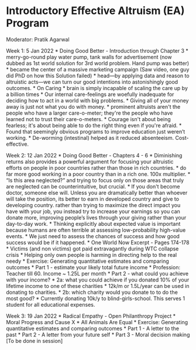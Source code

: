 # Introductory Effective Altruism (EA) Program

Moderator: Pratik Agarwal

Week 1: 5 Jan 2022
	* Doing Good Better - Introduction through Chapter 3
		*	merry-go-round play water pump, tank walls for advertisement (now dubbed as 1st world solution for 3rd world problem. Hand pump was better)
		* became the center of a massive marketing campaign (Saw video, one guy did PhD on how this Solution failed)
		* head—by applying data and reason to altruistic acts—we can turn our good intentions into astonishingly good outcomes.
	* On Caring
		* brain is simply incapable of scaling the care up by a billion times
		* Our internal care-feelings are woefully inadequate for deciding how to act in a world with big problems.
		* Giving all of your money away is just not what you do with money. 
		* prominent altruists aren't the people who have a larger care-o-meter; they're the people who have learned not to trust their care-o-meters.
		* Courage isn't about being fearless; it's about being able to do the right thing even if you're afraid.
		* Found that seemingly obvious programs to improve education just weren’t working. 
		* De-worming (intestinal) helped as it reduced absenteeism. Cost-effective.

Week 2: 12 Jan 2022
	* Doing Good Better - Chapters 4 - 6 
		*	Diminishing returns also provides a powerful argument for focusing your altruistic efforts on people in poor countries rather than those in rich countries.
		* do far more good working in a poor country than in a rich one. 100x multiplier.
		* “Is this area neglected?” and trying to focus only on those areas that truly are neglected can be counterintuitive, but crucial.
		* If you don't become doctor, someone else will. Unless you are dramatically better than whoever will take the position, its better to earn in developed country and give to developing country. rather than trying to
maximize the direct impact you have with your job, you instead try to increase your earnings so you can donate more, improving people’s lives through your giving rather than your day-to-day work.
		* Thinking explicitly about expected value is important because humans are often terrible at assessing low-probability high-value events.
		* We just need to assess the chances of success and how good success would be if it happened.
	* One World Now Excerpt - Pages 174-178
		* Victims (and non victims) got paid extravagantly during WTC collapse crisis
		* Helping only own people is harming in directing help to the real needy
	* Exercise: Generating quantitative estimates and comparing outcomes
		* Part 1 - estimate your likely total future income
				* Profession: Teacher  till 60. Income ~ 1.25L per month
		* Part 2 - what could you achieve with your income?
				* 2a: what you could achieve if you donated 10% of your lifetime income to one of these charities
							* 12k/m or 1.5L/year can be used in donating to charities. 
				* 2b: which charity would you donate to to do the most good? 
							* Currently donating 10k/y to blind-girls-school. This serves 1 student for all educational expenses.

Week 3: 19 Jan 2022
	* Radical Empathy - Open Philanthropy Project
	* Moral Progress and Cause X
	* All Animals Are Equal
	* Exercise: Generating quantitative estimates and comparing outcomes
		* Part 1 - A letter to the past
		* Part 2 - A letter from your future self
		* Part 3 - Moral decision making [To be done in session] 